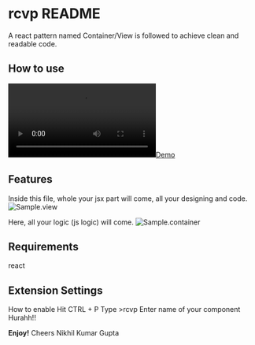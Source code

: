 # rcvp README

A react pattern named Container/View is followed to achieve clean and readable code.

## How to use

[![Demo](https://user-images.githubusercontent.com/36965562/162616109-a72a90cb-e062-46a4-bd45-b29ac5769a89.mov)](https://user-images.githubusercontent.com/36965562/162616109-a72a90cb-e062-46a4-bd45-b29ac5769a89.mov)

## Features

Inside this file, whole your jsx part will come, all your designing and code.
![Sample.view](https://res.cloudinary.com/dhiu02sfh/image/upload/v1649590850/context_ei4qht.png)

Here, all your logic (js logic) will come.
![Sample.container](https://res.cloudinary.com/dhiu02sfh/image/upload/v1649590851/container_qasfkq.png)

## Requirements

react

## Extension Settings

How to enable
Hit CTRL + P
Type >rcvp
Enter name of your component
Hurahh!! 

**Enjoy!**
Cheers
Nikhil Kumar Gupta